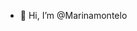 - 👋 Hi, I’m @Marinamontelo


<!---
Marinamontelo/Marinamontelo is a ✨ special ✨ repository because its `README.md` (this file) appears on your GitHub profile.
You can click the Preview link to take a look at your changes.
--->

